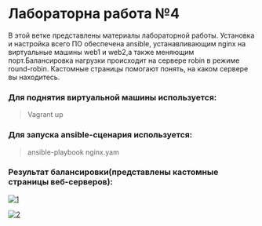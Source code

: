 
# Лабораторна работа №4


В этой ветке представлены материалы лабораторной работы. Установка и настройка всего ПО обеспечена ansible, устанавливающим nginx на виртуальные машины web1 и web2,а также меняющим порт.Балансировка нагрузки происходит на сервере robin в режиме round-robin. Кастомные страницы помогают понять, на каком сервере вы находитесь.

### Для поднятия виртуальной машины используется:
> Vagrant up
### Для запуска ansible-сценария используется:
> ansible-playbook nginx.yam

### Результат балансировки(представлены кастомные страницы веб-серверов):
<a href="https://ibb.co/YhqDY8j"><img src="https://i.ibb.co/zZ08jbf/1.png" alt="1" border="0"></a>


<a href="https://ibb.co/rx5Q3f0"><img src="https://i.ibb.co/c62ywX3/2.png" alt="2" border="0"></a>
